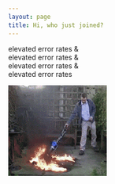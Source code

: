 ```yaml
---
layout: page
title: Hi, who just joined?
---
```


elevated error rates &
<br />
elevated error rates &
<br />
elevated error rates &
<br />
elevated error rates

<img src="./incident-management.gif" alt="apis up" />
